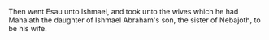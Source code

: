 Then went Esau unto Ishmael, and took unto the wives which he had Mahalath the daughter of Ishmael Abraham's son, the sister of Nebajoth, to be his wife.
